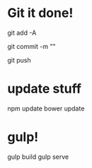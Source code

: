 # Git it done!

git add -A

git commit -m ""

git push

# update stuff
npm update
bower update

# gulp!
gulp build
gulp serve
